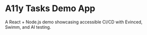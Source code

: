 # A11y Tasks Demo App

A React + Node.js demo showcasing accessible CI/CD with Evinced, Swimm, and AI testing.